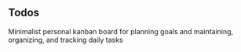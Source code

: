 ## Todos
Minimalist personal kanban board for planning goals and maintaining, organizing, and tracking daily tasks

